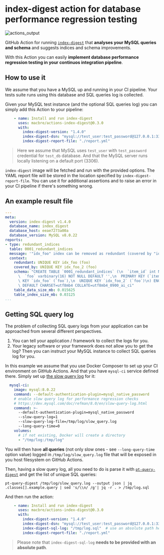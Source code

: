 # index-digest action for database performance regression testing

![actions_output](https://user-images.githubusercontent.com/1929317/107210174-12a2ba80-6a04-11eb-9958-f127521a03d8.png)

GitHub Action for running [`index-digest`](https://github.com/macbre/index-digest) that **analyses your MySQL queries and schema** and suggests indices and schema improvements.

With this Action you can easily **implement database performance regression testing in your continuos integration pipeline**.

## How to use it

We assume that you have a MySQL up and running in your CI pipeline. Your tests suite runs using this database and SQL queries log is collected.

Given your MySQL test instance (and the optional SQL queries log) you can simply add this Action to your pipeline:

```yaml
    - name: Install and run index-digest
      uses: macbre/actions-index-digest@0.3.0
      with:
        index-digest-version: "1.4.0"
        index-digest-dsn: "mysql://test_user:test_password@127.0.0.1:3306/test_db"
        index-digest-report-file: "./report.yml"
```

> Here we assume that MySQL uses `test_user` with `test_password` credential for `test_db` database. And that the MySQL server runs locally listening on a default port (3306).

`index-digest` image will be fetched and run with the provided options. The YAML report file will be stored in the location specified by `index-digest-report-file`. You can use it for additional assertions and to raise an error in your CI pipeline if there's something wrong.

## An example result file

```yaml
---
meta:
  version: index-digest v1.4.0
  database_name: index_digest
  database_host: eeae7273a00a
  database_version: MySQL v8.0.22
reports:
- type: redundant_indices
  table: 0001_redundant_indices
  message: '"idx_foo" index can be removed as redundant (covered by "idx_foo_2")'
  context:
    redundant: UNIQUE KEY idx_foo (foo)
    covered_by: UNIQUE KEY idx_foo_2 (foo)
    schema: "CREATE TABLE `0001_redundant_indices` (\n  `item_id` int NOT NULL AUTO_INCREMENT,\n\
      \  `foo` varbinary(16) NOT NULL DEFAULT '',\n  PRIMARY KEY (`item_id`),\n  UNIQUE\
      \ KEY `idx_foo` (`foo`),\n  UNIQUE KEY `idx_foo_2` (`foo`)\n) ENGINE=InnoDB\
      \ DEFAULT CHARSET=utf8mb4 COLLATE=utf8mb4_0900_ai_ci"
    table_data_size_mb: 0.015625
    table_index_size_mb: 0.03125
...
```

## Getting SQL query log

The problem of collecting SQL query logs from your application can be approached from several different perspectives.

1. You can tell your application / framework to collect the logs for you.
2. Your legacy software or your framework does not allow you to get the log? Then you can instruct your MySQL instance to collect SQL queries log for you.

In this example we assume that you use Docker Composer to set up your CI environment on GitHub Actions. And that you have `mysql-ci` service defined there. Simply set up [the slow query log]( https://dev.mysql.com/doc/refman/8.0/en/slow-query-log.html) for it:

```yaml
  mysql-ci:
    image: mysql:8.0.22
    command: --default-authentication-plugin=mysql_native_password
    # enable slow query log for performance regression checks
    # https://dev.mysql.com/doc/refman/8.0/en/slow-query-log.html
    command: >-
      --default-authentication-plugin=mysql_native_password
      --slow-query-log=1
      --slow-query-log-file=/tmp/log/slow_query.log
      --long-query-time=0
    volumes:
      # if not existing, Docker will create a directory
      - "/tmp/log:/tmp/log"
```

You will then have **all queries** (not only slow ones - see `--long-query-time` option value) logged in `/tmp/log/slow_query.log` file that will be exposed in you host filesystem on GitHub Actions.

Then, having a slow query log, all you need to do is parse it with [`pt-query-digest`](https://www.percona.com/doc/percona-toolkit/LATEST/pt-query-digest.html) and get the list of unique SQL queries:

```
pt-query-digest /tmp/log/slow_query.log --output json | jq .classes[].example.query | sed 's/\\n/ /g'| jq -r . > /tmp/log.sql
```

And then run the action:

```yaml
    - name: Install and run index-digest
      uses: macbre/actions-index-digest@0.3.0
      with:
        index-digest-version: "1.4.0"
        index-digest-dsn: "mysql://test_user:test_password@127.0.0.1:3306/test_db"
        index-digest-sql-log: "/tmp/log.sql"  # use an absolute path here!
        index-digest-report-file: "./report.yml"
```

> Please note that `index-digest-sql-log` **needs to be provided with an absolute path**.
